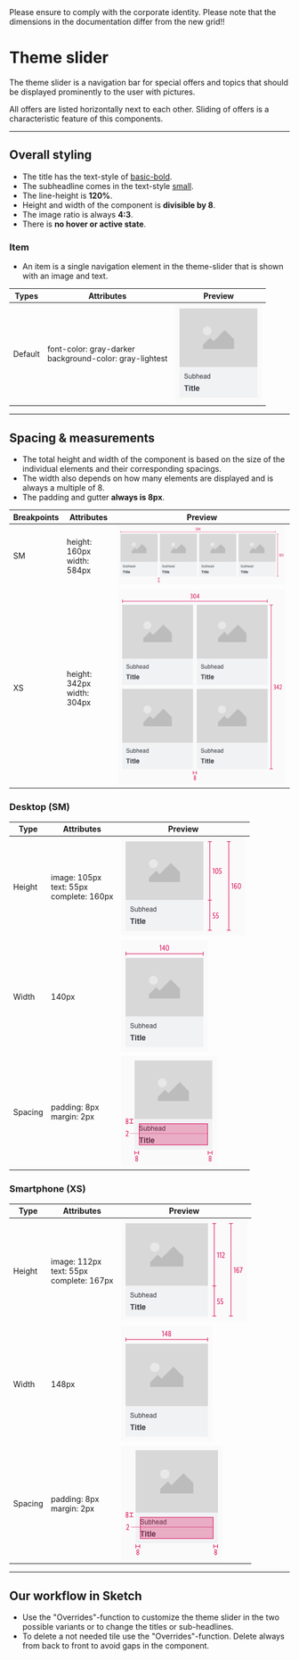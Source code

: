 <AlertInfo alertHeadline="Modifiable">
Please ensure to comply with the corporate identity.
</AlertInfo>

<AlertDanger alertHeadline="Important">
Please note that the dimensions in the documentation differ from the new grid!!
</AlertDanger>

# Theme slider

The theme slider is a navigation bar for special offers and topics that should be displayed prominently to the user with pictures.

All offers are listed horizontally next to each other. Sliding of offers is a characteristic feature of this components.

---

## Overall styling

- The title has the text-style of [basic-bold](../../General/Typography/Typography.md#basic-bold).
- The subheadline comes in the text-style [small](../../General/Typography/Typography.md#small).
- The line-height is **120%**.
- Height and width of the component is **divisible by 8**.
- The image ratio is always **4:3**.
- There is **no hover or active state**.

### Item

- An item is a single navigation element in the theme-slider that is shown with an image and text.

| Types | Attributes | Preview |
|---|---|---|
| Default | font-color: gray-darker <br> background-color: gray-lightest | ![default](assets/themeslider/item@1x.png) |

---

## Spacing & measurements

- The total height and width of the component is based on the size of the individual elements and their corresponding spacings.
- The width also depends on how many elements are displayed and is always a multiple of 8.
- The padding and gutter **always is 8px**.

| Breakpoints | Attributes | Preview |
|---|---|---|
| SM | height: 160px <br> width: 584px | ![complete: SM](assets/measurements/SM@1x.png) |
| XS | height: 342px <br> width: 304px |  ![complete: XS](assets/measurements/XS@1x.png) |

### Desktop (SM)

| Type | Attributes | Preview |
|---|---|---|
| Height | image: 105px <br> text: 55px<br>complete: 160px | ![height: SM](assets/measurements/SM/height@1x.png) |
| Width | 140px | ![width: SM](assets/measurements/SM/width@1x.png) |
| Spacing | padding: 8px <br> margin: 2px | ![horizontal: SM](assets/measurements/SM/horizontal-vertical@1x.png) |

### Smartphone (XS)

| Type | Attributes | Preview |
|---|---|---|
| Height | image: 112px<br>text: 55px<br>complete: 167px | ![height: XS](assets/measurements/XS/heigth@1x.png) |
| Width | 148px | ![width: XS](assets/measurements/XS/width@1x.png) |
| Spacing | padding: 8px <br> margin: 2px | ![horizontal: XS](assets/measurements/XS/horizontal-vertical@1x.png) |

---

## Our workflow in Sketch

- Use the "Overrides"-function to customize the theme slider in the two possible variants or to change the titles or sub-headlines.
- To delete a not needed tile use the "Overrides"-function. Delete always from back to front to avoid gaps in the component.
